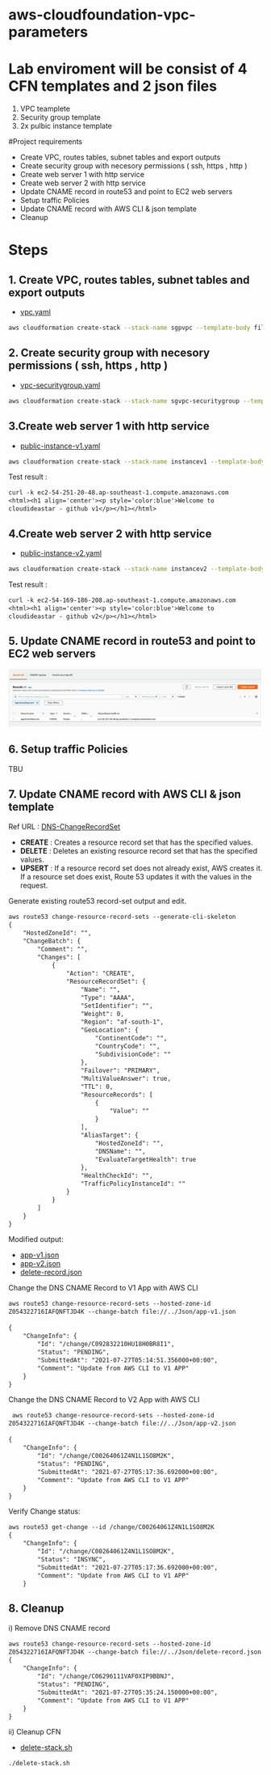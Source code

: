 # aws-cloudfoundation-vpc-parameters

# Lab enviroment will be consist of 4 CFN templates and 2 json files 
1. VPC teamplete 
2. Security group template
3. 2x pulbic instance template

#Project requirements
- Create VPC, routes tables, subnet tables and export outputs 
- Create security group with necesory permissions ( ssh, https , http )
- Create web server 1 with http service 
- Create web server 2 with http service
- Update CNAME record in route53 and point to EC2 web servers
- Setup traffic Policies 
- Update CNAME record with AWS CLI & json template 
- Cleanup

# Steps
## 1. Create VPC, routes tables, subnet tables and export outputs 
- [vpc.yaml](./Templates/vpc.yaml)

```bash
aws cloudformation create-stack --stack-name sgpvpc --template-body file://vpc.yaml --parameters ParameterKey='VPCCIDR',ParameterValue='192.168.0.0/16' ParameterKey='PublicSubnet1CIDR',ParameterValue='192.168.1.0/24' ParameterKey='PublicSubnet2CIDR',ParameterValue='192.168.2.0/24' ParameterKey='PublicSubnet3CIDR',ParameterValue='192.168.3.0/24' ParameterKey='RegionCode',ParameterValue='sgp' ParameterKey='AZ1Code',ParameterValue='sgpaz1' ParameterKey='AZ2Code',ParameterValue='sgpaz2' ParameterKey='AZ3Code',ParameterValue='sgpaz3'
```
## 2. Create security group with necesory permissions ( ssh, https , http )
- [vpc-securitygroup.yaml](./Templates/vpc-securitygroup.yaml)

```bash
aws cloudformation create-stack --stack-name sgvpc-securitygroup --template-body file://vpc-securitygroup.yaml --parameters ParameterKey='vpcStackName',ParameterValue='sgpvpc' 
```

## 3.Create web server 1 with http service
- [public-instance-v1.yaml](./Templates/public-instance-v1.yaml)

```bash
aws cloudformation create-stack --stack-name instancev1 --template-body file://public-instance-v1.yaml --parameters ParameterKey='vpcStackName',ParameterValue='sgpvpc' ParameterKey='vpcSecurityGroupStackName',ParameterValue='sgvpc-securitygroup' ParameterKey='appVersion',ParameterValue='v1'
```
Test result : 
```
curl -k ec2-54-251-20-48.ap-southeast-1.compute.amazonaws.com
<html><h1 align='center'><p style='color:blue'>Welcome to cloudideastar - github v1</p></h1></html>
```

## 4.Create web server 2 with http service
- [public-instance-v2.yaml](./Templates/public-instance-v2.yaml)

```bash
aws cloudformation create-stack --stack-name instancev2 --template-body file://public-instance-v2.yaml --parameters ParameterKey='vpcStackName',ParameterValue='sgpvpc' ParameterKey='vpcSecurityGroupStackName',ParameterValue='sgvpc-securitygroup' ParameterKey='appVersion',ParameterValue='v2'
```
Test result : 
```
curl -k ec2-54-169-186-208.ap-southeast-1.compute.amazonaws.com
<html><h1 align='center'><p style='color:blue'>Welcome to cloudideastar - github v2</p></h1></html>
```

## 5. Update CNAME record in route53 and point to EC2 web servers
![Header Image](outputs-images/cname-app1.png)

## 6. Setup traffic Policies
TBU

## 7. Update CNAME record with AWS CLI & json template
Ref URL : [DNS-ChangeRecordSet](https://docs.aws.amazon.com/cli/latest/reference/route53/change-resource-record-sets.html)

- **CREATE** : Creates a resource record set that has the specified values.
- **DELETE** : Deletes an existing resource record set that has the specified values.
- **UPSERT** : If a resource record set does not already exist, AWS creates it. If a
               resource set does exist, Route 53 updates it with the values in the
               request.

Generate existing route53 record-set output and edit. 

```
aws route53 change-resource-record-sets --generate-cli-skeleton
{
    "HostedZoneId": "",
    "ChangeBatch": {
        "Comment": "",
        "Changes": [
            {
                "Action": "CREATE",
                "ResourceRecordSet": {
                    "Name": "",
                    "Type": "AAAA",
                    "SetIdentifier": "",
                    "Weight": 0,
                    "Region": "af-south-1",
                    "GeoLocation": {
                        "ContinentCode": "",
                        "CountryCode": "",
                        "SubdivisionCode": ""
                    },
                    "Failover": "PRIMARY",
                    "MultiValueAnswer": true,
                    "TTL": 0,
                    "ResourceRecords": [
                        {
                            "Value": ""
                        }
                    ],
                    "AliasTarget": {
                        "HostedZoneId": "",
                        "DNSName": "",
                        "EvaluateTargetHealth": true
                    },
                    "HealthCheckId": "",
                    "TrafficPolicyInstanceId": ""
                }
            }
        ]
    }
}
```
Modified output: 
- [app-v1.json](./Json/app-v1.json)<br>
- [app-v2.json](./Json/app-v2.json)<br>
- [delete-record.json](./Json/delete-record.json)

Change the DNS CNAME Record to V1 App with AWS CLI 
```
aws route53 change-resource-record-sets --hosted-zone-id Z054322716IAFQNFTJD4K --change-batch file://../Json/app-v1.json

{
    "ChangeInfo": {
        "Id": "/change/C092832210HU18H0BR8I1",
        "Status": "PENDING",
        "SubmittedAt": "2021-07-27T05:14:51.356000+00:00",
        "Comment": "Update from AWS CLI to V1 APP"
    }
}
``` 
Change the DNS CNAME Record to V2 App with AWS CLI
```
 aws route53 change-resource-record-sets --hosted-zone-id Z054322716IAFQNFTJD4K --change-batch file://../Json/app-v2.json

{
    "ChangeInfo": {
        "Id": "/change/C00264061Z4N1L1SO8M2K",
        "Status": "PENDING",
        "SubmittedAt": "2021-07-27T05:17:36.692000+00:00",
        "Comment": "Update from AWS CLI to V1 APP"
    }
}
```

Verify Change status: 
```
aws route53 get-change --id /change/C00264061Z4N1L1SO8M2K
{
    "ChangeInfo": {
        "Id": "/change/C00264061Z4N1L1SO8M2K",
        "Status": "INSYNC",
        "SubmittedAt": "2021-07-27T05:17:36.692000+00:00",
        "Comment": "Update from AWS CLI to V1 APP"
    }
```

## 8. Cleanup

i) Remove DNS CNAME record 
```
aws route53 change-resource-record-sets --hosted-zone-id Z054322716IAFQNFTJD4K --change-batch file://../Json/delete-record.json
{
    "ChangeInfo": {
        "Id": "/change/C06296111VAF0XIP9BBNJ",
        "Status": "PENDING",
        "SubmittedAt": "2021-07-27T05:35:24.150000+00:00",
        "Comment": "Update from AWS CLI to V1 APP"
    }
}
```
ii) Cleanup CFN 
- [delete-stack.sh](./Cleanup/delete-stack.sh)
```
./delete-stack.sh 
```